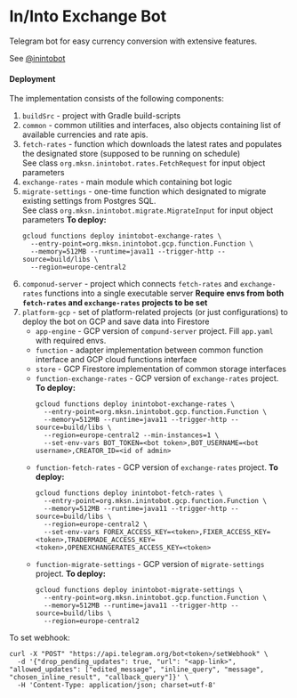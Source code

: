 # In/Into Exchange Bot

Telegram bot for easy currency conversion with extensive features.

See [@inintobot](https://t.me/inintobot)

#### Deployment

The implementation consists of the following components:

1. `buildSrc` - project with Gradle build-scripts
2. `common` - common utilities and interfaces, also objects containing list of available currencies and rate apis.
3. `fetch-rates` - function which downloads the latest rates and populates the designated store (supposed to be running on schedule)  
   See class `org.mksn.inintobot.rates.FetchRequest` for input object parameters
4. `exchange-rates` - main module which containing bot logic
5. `migrate-settings` - one-time function which designated to migrate existing settings from Postgres SQL.  
   See class `org.mksn.inintobot.migrate.MigrateInput` for input object parameters
   **To deploy:**
   ```shell
   gcloud functions deploy inintobot-exchange-rates \ 
     --entry-point=org.mksn.inintobot.gcp.function.Function \
     --memory=512MB --runtime=java11 --trigger-http --source=build/libs \
     --region=europe-central2
   ```
6. `componud-server` - project which connects `fetch-rates` and `exchange-rates` functions into a single executable server
   **Require envs from both `fetch-rates` and `exchange-rates` projects to be set**
7. `platform-gcp` - set of platform-related projects (or just configurations) to deploy the bot on GCP and save data into Firestore
   * `app-engine` - GCP version of `compund-server` project. Fill `app.yaml` with required envs.
   * `function` - adapter implementation between common function interface and GCP cloud functions interface
   * `store` - GCP Firestore implementation of common storage interfaces
   * `function-exchange-rates` - GCP version of `exchange-rates` project. **To deploy:**
     ```shell
     gcloud functions deploy inintobot-exchange-rates \ 
       --entry-point=org.mksn.inintobot.gcp.function.Function \
       --memory=512MB --runtime=java11 --trigger-http --source=build/libs \
       --region=europe-central2 --min-instances=1 \
       --set-env-vars BOT_TOKEN=<bot token>,BOT_USERNAME=<bot username>,CREATOR_ID=<id of admin>
     ```
   * `function-fetch-rates` - GCP version of `exchange-rates` project. **To deploy:**  
     ```shell
     gcloud functions deploy inintobot-fetch-rates \ 
       --entry-point=org.mksn.inintobot.gcp.function.Function \
       --memory=512MB --runtime=java11 --trigger-http --source=build/libs \
       --region=europe-central2 \
       --set-env-vars FOREX_ACCESS_KEY=<token>,FIXER_ACCESS_KEY=<token>,TRADERMADE_ACCESS_KEY=<token>,OPENEXCHANGERATES_ACCESS_KEY=<token>
     ```
   * `function-migrate-settings` - GCP version of `migrate-settings` project. **To deploy:**
     ```shell
     gcloud functions deploy inintobot-migrate-settings \ 
       --entry-point=org.mksn.inintobot.gcp.function.Function \
       --memory=512MB --runtime=java11 --trigger-http --source=build/libs \
       --region=europe-central2
     ```

To set webhook:

```shell
curl -X "POST" "https://api.telegram.org/bot<token>/setWebhook" \
  -d '{"drop_pending_updates": true, "url": "<app-link>", "allowed_updates": ["edited_message", "inline_query", "message", "chosen_inline_result", "callback_query"]}' \ 
  -H 'Content-Type: application/json; charset=utf-8'
```